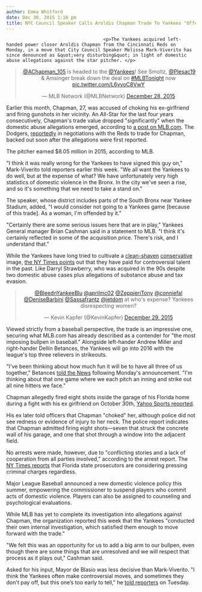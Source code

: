 ```yaml
---
author: Emma Whitford
date: Dec 30, 2015 1:10 pm
title: NYC Council Speaker Calls Aroldis Chapman Trade To Yankees "Offensive" 
---
```


	
										<p>The Yankees acquired left-handed power closer Aroldis Chapman from the Cincinnati Reds on Monday, in a move that City Council Speaker Melissa Mark-Viverito has since denounced as &quot;very disturbing&quot; in light of domestic abuse allegations against the star pitcher. </p>

<center><blockquote class="twitter-tweet" lang="en"><p lang="en" dir="ltr">.<a href="https://web.archive.org/web/20160428152650/https://twitter.com/AChapman_105">@AChapman_105</a> is headed to the <a href="https://web.archive.org/web/20160428152650/https://twitter.com/Yankees">@Yankees</a>! See Smoltz, <a href="https://web.archive.org/web/20160428152650/https://twitter.com/Plesac19">@Plesac19</a> &amp; Amsinger break down the deal on <a href="https://web.archive.org/web/20160428152650/https://twitter.com/hashtag/MLBTonight?src=hash">#MLBTonight</a> now <a href="https://web.archive.org/web/20160428152650/https://t.co/L6vyoC8VwY">pic.twitter.com/L6vyoC8VwY</a></p>&#x2014; MLB Network (@MLBNetwork) <a href="https://web.archive.org/web/20160428152650/https://twitter.com/MLBNetwork/status/681595493038731264">December 28, 2015</a></blockquote>
<script async src="//web.archive.org/web/20160428152650js_/http://platform.twitter.com/widgets.js" charset="utf-8"></script></center>

<p>Earlier this month, Chapman, 27, was accused of choking his ex-girlfriend and firing gunshots in her vicinity. An All-Star for the last four years consecutively, Chapman&apos;s trade value dropped &quot;significantly&quot; when the domestic abuse allegations emerged, according to <a href="https://web.archive.org/web/20160428152650/http://m.mlb.com/news/article/160596182/aroldis-chapman-traded-to-yankees">a post on MLB.com</a>. The Dodgers, <a href="https://web.archive.org/web/20160428152650/http://www.dodgerschatter.com/newsrumors/the-dodgers-are-the-winners-in-the-aroldis-chapman-deal">reportedly</a> in negotiations with the Reds to trade for Chapman, backed out soon after the allegations were first reported.</p>

<p>The pitcher earned $8.05 million in 2015, according to MLB.</p>

<p>&quot;I think it was really wrong for the Yankees to have signed this guy on,&quot; Mark-Viverito told reporters earlier this week. &quot;We all want the Yankees to do well, but at the expense of what? We have unfortunately very high statistics of domestic violence in the Bronx. In the city we&apos;ve seen a rise, and so it&apos;s something that we need to take a stand on.&quot; </p>

<p>The speaker, whose district includes parts of the South Bronx near Yankee Stadium, added, &quot;I would consider not going to a Yankees game [because of this trade]. As a woman, I&apos;m offended by it.&quot; </p>

<p>&quot;Certainly there are some serious issues here that are in play,&quot; Yankees General manager Brian Cashman said in a statement to MLB. &quot;I think it&apos;s certainly reflected in some of the acquisition price. There&apos;s risk, and I understand that.&quot;</p>

<p>While the Yankees have long tried to cultivate a <a href="https://web.archive.org/web/20160428152650/http://www.wsj.com/articles/SB10001424127887324048904578320741510151474">clean-shaven</a> <a href="https://web.archive.org/web/20160428152650/http://nypost.com/2014/02/12/how-derek-jeter-survived-20-years-in-new-york/">conservative</a> image, <a href="https://web.archive.org/web/20160428152650/http://www.nytimes.com/2015/12/29/sports/baseball/aroldis-chapman-acquired-by-new-york-yankees-from-cincinnati-reds.html?ribbon-ad-idx=5&amp;rref=sports/baseball&amp;module=Ribbon&amp;version=context&amp;region=Header&amp;action=click&amp;contentCollection=Baseball&amp;pgtype=article">the NY Times points</a> out that they have paid for controversial talent in the past. Like Darryl Strawberry, who was acquired in the 90s despite two domestic abuse cases plus allegations of substance abuse and tax evasion. </p>

<center><blockquote class="twitter-tweet" lang="en"><p lang="en" dir="ltr"><a href="https://web.archive.org/web/20160428152650/https://twitter.com/BleednYankeeBlu">@BleednYankeeBlu</a> <a href="https://web.archive.org/web/20160428152650/https://twitter.com/aprilmc02">@aprilmc02</a> <a href="https://web.archive.org/web/20160428152650/https://twitter.com/ZeppieriTony">@ZeppieriTony</a> <a href="https://web.archive.org/web/20160428152650/https://twitter.com/conniefal">@conniefal</a> <a href="https://web.archive.org/web/20160428152650/https://twitter.com/DeniseBarbini">@DeniseBarbini</a> <a href="https://web.archive.org/web/20160428152650/https://twitter.com/Sassafrantz">@Sassafrantz</a> <a href="https://web.archive.org/web/20160428152650/https://twitter.com/jetdom">@jetdom</a> at who&apos;s expense? Yankees disrespecting women?</p>&#x2014; Kevin Kapfer (@KevinKapfer) <a href="https://web.archive.org/web/20160428152650/https://twitter.com/KevinKapfer/status/681968897554288641">December 29, 2015</a></blockquote>
<script async src="//web.archive.org/web/20160428152650js_/http://platform.twitter.com/widgets.js" charset="utf-8"></script></center>

<p>Viewed strictly from a baseball perspective, the trade is an impressive one, securing what MLB.com has already described as a contender for &quot;the most imposing bullpen in baseball.&quot; Alongside left-hander Andrew Miller and right-hander Dellin Betances, the Yankees will go into 2016 with the league&apos;s top three relievers in strikeouts. </p>

<p>&quot;I&apos;ve been thinking about how much fun it will be to have all three of us together,&quot; Betances <a href="https://web.archive.org/web/20160428152650/http://www.nydailynews.com/sports/baseball/yankees/dellin-betances-pumped-chapman-join-yankees-pen-article-1.2480462">told the News</a> following Monday&apos;s announcement. &quot;I&apos;m thinking about that one game where we each pitch an inning and strike out all nine hitters we face.&quot;</p>

<p>Chapman allegedly fired eight shots inside the garage of his Florida home during a fight with his ex girlfriend on October 30th, <a href="https://web.archive.org/web/20160428152650/https://sports.yahoo.com/news/aroldis-chapman-s-girlfriend-alleged-he--choked--her--according-to-police-report-023629095.html">Yahoo Sports reported</a>.</p>

<p>His ex later told officers that Chapman &quot;choked&quot; her, although police did not see redness or evidence of injury to her neck. The police report indicates that Chapman admitted firing eight shots&#x2014;seven that struck the concrete wall of his garage, and one that shot through a window into the adjacent field. </p>

<p>No arrests were made, however, due to &quot;conflicting stories and a lack of cooperation from all parties involved,&#x201D; according to the arrest report. The <a href="https://web.archive.org/web/20160428152650/http://www.nytimes.com/2015/12/29/sports/baseball/aroldis-chapman-acquired-by-new-york-yankees-from-cincinnati-reds.html">NY Times reports</a> that Florida state prosecutors are considering pressing criminal charges regardless. </p>

<p>Major League Baseball announced a new domestic violence policy this summer, empowering the commissioner to suspend players who commit acts of domestic violence. Players can also be assigned to counseling and psychological evaluations. </p>

<p>While MLB has yet to complete its investigation into allegations against Chapman, the organization reported this week that the Yankees &quot;conducted their own internal investigation, which satisfied them enough to move forward with the trade.&quot; </p>

<p>&quot;We felt this was an opportunity for us to add a big arm to our bullpen, even though there are some things that are unresolved and we will respect that process as it plays out,&quot; Cashman said. </p>

<p>Asked for his input, Mayor de Blasio was less decisive than Mark-Viverito. &quot;I think the Yankees often make controversial moves, and sometimes they don&apos;t pay off, but this one&#x2019;s too early to tell,&quot; he <a href="https://web.archive.org/web/20160428152650/http://www.newsday.com/news/new-york/yankees-aroldis-chapman-trade-criticized-by-nyc-council-leader-melissa-mark-viverito-1.11274283">told reporters</a> on Tuesday. </p>					
										
									
				